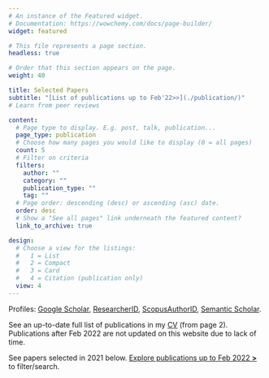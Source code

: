 ```yaml
---
# An instance of the Featured widget.
# Documentation: https://wowchemy.com/docs/page-builder/
widget: featured

# This file represents a page section.
headless: true

# Order that this section appears on the page.
weight: 40

title: Selected Papers
subtitle: "[List of publications up to Feb'22>>](./publication/)"
# Learn from peer reviews 

content:
  # Page type to display. E.g. post, talk, publication...
  page_type: publication
  # Choose how many pages you would like to display (0 = all pages)
  count: 5
  # Filter on criteria
  filters:
    author: ""
    category: ""
    publication_type: ""
    tag: ""
  # Page order: descending (desc) or ascending (asc) date.
  order: desc
  # Show a "See all pages" link underneath the featured content?
  link_to_archive: true

design:
  # Choose a view for the listings:
  #   1 = List
  #   2 = Compact
  #   3 = Card
  #   4 = Citation (publication only)
  view: 4
---
```


Profiles: [Google Scholar](http://scholar.google.com/citations?user=CArrsDMAAAAJ), [ResearcherID](http://www.researcherid.com/rid/B-2742-2011), [ScopusAuthorID](https://www.scopus.com/authid/detail.uri?authorId=15058100700), [Semantic Scholar](https://www.semanticscholar.org/author/Haiping-Lu/2582251).

See an up-to-date full list of publications in my [CV](https://haipinglu.github.io/files/cv.pdf) (from page 2). Publications after Feb 2022 are not updated on this website due to lack of time.

See papers selected in 2021 below. [Explore publications up to Feb 2022 **>** ](./publication/) to filter/search.
